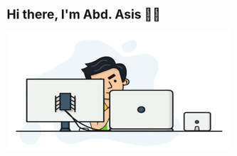 <h1>Hi there, I'm Abd. Asis 👨‍💻</h1>

<p align="center">
    <img height="270px" width="100%" src="https://github.com/abdasis/abdasis/blob/98443ad079b0a7a0d45d1b5e3f8186bb9ebc1ecd/programmer-gif.gif" alt="">
</p>